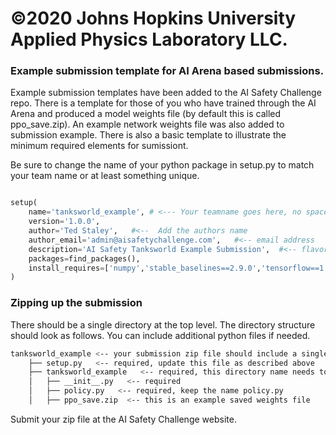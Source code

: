 # ©2020 Johns Hopkins University Applied Physics Laboratory LLC.
### Example submission template for AI Arena based submissions.

Example submission templates have been added to the AI Safety Challenge repo.  There is a template for those of you who have trained through the AI Arena and produced a model weights file (by default this is called ppo_save.zip).  An example network weights file was also added to submission example.  There is also a basic template to illustrate the minimum required elements for sumissiont.  

Be sure to change the name of your python package in setup.py to match your team name or at least something unique.  

````python

setup(
    name='tanksworld_example', # <--- Your teamname goes here, no spaces, this should be unique, and match the directory name in the same directory
    version='1.0.0',
    author='Ted Staley',   #<--  Add the authors name
    author_email='admin@aisafetychallenge.com',   #<-- email address
    description='AI Safety Tanksworld Example Submission',  #<-- flavor text, add anything
    packages=find_packages(),
    install_requires=['numpy','stable_baselines==2.9.0','tensorflow==1.14.0'], #<-- if you have specific dependencies for your submission add them here
)
````

### Zipping up the submission
There should be a single directory at the top level.  The directory structure should look as follows.  You can include additional python files if needed.  

```` sh
tanksworld_example <-- your submission zip file should include a single top level directory
    ├── setup.py   <-- required, update this file as described above
    ├── tanksworld_example   <-- required, this directory name needs to match your package name
    │   ├── __init__.py   <-- required
    │   ├── policy.py   <-- required, keep the name policy.py
    │   ├── ppo_save.zip  <-- this is an example saved weights file
````

Submit your zip file at the AI Safety Challenge website.
